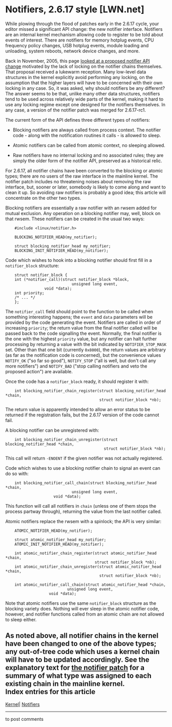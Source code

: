 # Notifiers, 2.6.17 style [LWN.net]

While plowing through the flood of patches early in the 2.6.17 cycle, your editor missed a significant API change: the new notifier interface. Notifiers are an internal kernel mechanism allowing code to register to be told about events of interest. There are notifiers for memory hotplug events, CPU frequency policy changes, USB hotplug events, module loading and unloading, system reboots, network device changes, and more. 

Back in November, 2005, this page [looked at a proposed notifier API change](http://lwn.net/Articles/160953/) motivated by the lack of locking on the notifier chains themselves. That proposal received a lukewarm reception. Many low-level data structures in the kernel explicitly avoid performing any locking, on the assumption that the higher layers will have to be concerned with their own locking in any case. So, it was asked, why should notifiers be any different? The answer seems to be that, unlike many other data structures, notifiers tend to be used across relatively wide parts of the kernel, making it hard to use any locking regime except one designed for the notifiers themselves. In any case, a version of the notifier patch was merged for 2.6.17-rc1. 

The current form of the API defines three different types of notifiers: 

  * Blocking notifiers are always called from process context. The notifier code - along with the notification routines it calls - is allowed to sleep. 

  * Atomic notifiers can be called from atomic context, no sleeping allowed. 

  * Raw notifiers have no internal locking and no associated rules; they are simply the older form of the notifier API, preserved as a historical relic. 




For 2.6.17, all notifier chains have been converted to the blocking or atomic types; there are no users of the raw interface in the mainline kernel. The notifier patch includes no threatening noises about removing the raw interface, but, sooner or later, somebody is likely to come along and want to clean it up. So avoiding raw notifiers is probably a good idea; this article will concentrate on the other two types. 

Blocking notifiers are essentially a raw notifier with an rwsem added for mutual exclusion. Any operation on a blocking notifier may, well, block on that rwsem. These notifiers can be created in the usual two ways: 
    
    
        #include <linux/notifier.h>
    
        BLOCKING_NOTIFIER_HEAD(my_notifier);
    
        struct blocking_notifier_head my_notifier;
        BLOCKING_INIT_NOTIFIER_HEAD(my_notifier);
    

Code which wishes to hook into a blocking notifier should first fill in a `notifier_block` structure: 
    
    
        struct notifier_block {
    	int (*notifier_call)(struct notifier_block *block, 
                                 unsigned long event, 
    			     void *data);
     	int priority;
    	/* ... */
        };
    

The `notifier_call` field should point to the function to be called when something interesting happens; the `event` and `data` parameters will be provided by the code generating the event. Notifiers are called in order of increasing `priority`; the return value from the final notifier called will be passed back to the code signalling the event. Normally, the final notifier is the one with the highest `priority` value, but any notifier can halt further processing by returning a value with the bit indicated by `NOTIFIER_STOP_MASK` set. Other than that one bit (currently `0x8000`), the return values are arbitrary (as far as the notification code is concerned), but the convenience values `NOTIFY_OK` ("so far so good"), `NOTIFY_STOP` ("all is well, but don't call any more notifiers") and `NOTIFY_BAD` ("stop calling notifiers and veto the proposed action") are available. 

Once the code has a `notifier_block` ready, it should register it with: 
    
    
        int blocking_notifier_chain_register(struct blocking_notifier_head *chain,
                                             struct notifier_block *nb);
    

The return value is apparently intended to allow an error status to be returned if the registration fails, but the 2.6.17 version of the code cannot fail. 

A blocking notifier can be unregistered with: 
    
    
        int blocking_notifier_chain_unregister(struct blocking_notifier_head *chain,
                                               struct notifier_block *nb);
    

This call will return `-ENOENT` if the given notifier was not actually registered. 

Code which wishes to use a blocking notifier chain to signal an event can do so with: 
    
    
        int blocking_notifier_call_chain(struct blocking_notifier_head *chain,
    		                     unsigned long event, 
    				     void *data);
    

This function will call all notifiers in `chain` (unless one of them stops the process partway through), returning the value from the last notifier called. 

Atomic notifiers replace the rwsem with a spinlock; the API is very similar: 
    
    
        ATOMIC_NOTIFIER_HEAD(my_notifier);
    
        struct atomic_notifier_head my_notifier;
        ATOMIC_INIT_NOTIFIER_HEAD(my_notifier);
    
        int atomic_notifier_chain_register(struct atomic_notifier_head *chain,
                                           struct notifier_block *nb);
        int atomic_notifier_chain_unregister(struct atomic_notifier_head *chain,
                                             struct notifier_block *nb);
    
        int atomic_notifier_call_chain(struct atomic_notifier_head *chain,
    		                   unsigned long event, 
    				   void *data);
    

Note that atomic notifiers use the same `notifier_block` structure as the blocking variety does. Nothing will ever sleep in the atomic notifier code, however, and notifier functions called from an atomic chain are not allowed to sleep either. 

As noted above, all notifier chains in the kernel have been changed to one of the above types; any out-of-tree code which uses a kernel chain will have to be updated accordingly. See the explanatory text for [the notifier patch](http://permalink.gmane.org/gmane.linux.kernel.commits.head/76328) for a summary of what type was assigned to each existing chain in the mainline kernel.  
Index entries for this article  
---  
[Kernel](/Kernel/Index)| [Notifiers](/Kernel/Index#Notifiers)  
  


* * *

to post comments 
